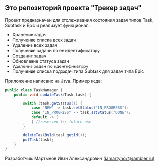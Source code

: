 ## Это репозиторий проекта "Трекер задач"

Проект предназначен для отслеживания состояния задач типов Task, Subtask и Epic и реализует функционал:
* Хранение задач
* Получение списка всех задач
* Удаление всех задач
* Получение задачи по ее идентификатору
* Создание задач
* Обновление статуса задач
* Удаление задач по идентификатору
* Получение списка подзадач типа Subtask для задач типа Epic


Приложение написано на Java. Пример кода:
```Java  
public class TaskManager {
    public void updateTask(Task task) {

        switch (task.getStatus()) {
            case "NEW" -> task.setStatus("IN_PROGRESS");
            case "IN_PROGRESS" -> task.setStatus("DONE");
            default -> {
            } //reserved for future use
        }

        deleteTaskById(task.getId());
        putTask(task);
    }
}
```

Разработчик: Мартынов Иван Александрович (iamartynov@rambler.ru)




